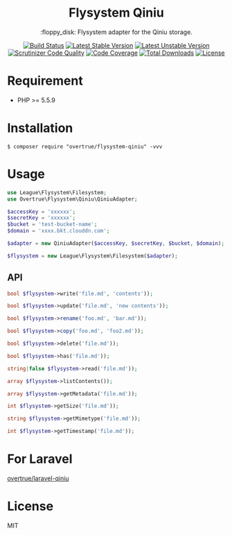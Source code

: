 <h1 align="center">Flysystem Qiniu</h1>

<p align="center">:floppy_disk: Flysystem adapter for the Qiniu storage.</p>

<p align="center">
<a href="https://travis-ci.org/overtrue/flysystem-qiniu"><img src="https://travis-ci.org/overtrue/flysystem-qiniu.svg?branch=master" alt="Build Status"></a>
<a href="https://packagist.org/packages/overtrue/flysystem-qiniu"><img src="https://poser.pugx.org/overtrue/flysystem-qiniu/v/stable.svg" alt="Latest Stable Version"></a>
<a href="https://packagist.org/packages/overtrue/flysystem-qiniu"><img src="https://poser.pugx.org/overtrue/flysystem-qiniu/v/unstable.svg" alt="Latest Unstable Version"></a>
<a href="https://scrutinizer-ci.com/g/overtrue/flysystem-qiniu/?branch=master"><img src="https://scrutinizer-ci.com/g/overtrue/flysystem-qiniu/badges/quality-score.png?b=master" alt="Scrutinizer Code Quality"></a>
<a href="https://scrutinizer-ci.com/g/overtrue/flysystem-qiniu/?branch=master"><img src="https://scrutinizer-ci.com/g/overtrue/flysystem-qiniu/badges/coverage.png?b=master" alt="Code Coverage"></a>
<a href="https://packagist.org/packages/overtrue/flysystem-qiniu"><img src="https://poser.pugx.org/overtrue/flysystem-qiniu/downloads" alt="Total Downloads"></a>
<a href="https://packagist.org/packages/overtrue/flysystem-qiniu"><img src="https://poser.pugx.org/overtrue/flysystem-qiniu/license" alt="License"></a>
</p>


# Requirement

- PHP >= 5.5.9

# Installation

```shell
$ composer require "overtrue/flysystem-qiniu" -vvv
```

# Usage

```php
use League\Flysystem\Filesystem;
use Overtrue\Flysystem\Qiniu\QiniuAdapter;

$accessKey = 'xxxxxx';
$secretKey = 'xxxxxx';
$bucket = 'test-bucket-name';
$domain = 'xxxx.bkt.clouddn.com';

$adapter = new QiniuAdapter($accessKey, $secretKey, $bucket, $domain);

$flysystem = new League\Flysystem\Filesystem($adapter);

```

## API

```php
bool $flysystem->write('file.md', 'contents'));

bool $flysystem->update('file.md', 'new contents'));

bool $flysystem->rename('foo.md', 'bar.md'));

bool $flysystem->copy('foo.md', 'foo2.md'));

bool $flysystem->delete('file.md'));

bool $flysystem->has('file.md'));

string|false $flysystem->read('file.md'));

array $flysystem->listContents());

array $flysystem->getMetadata('file.md'));

int $flysystem->getSize('file.md'));

string $flysystem->getMimetype('file.md'));

int $flysystem->getTimestamp('file.md'));

```

# For Laravel

[overtrue/laravel-qiniu](https://github.com/overtrue/laravel-qiniu)

# License

MIT
